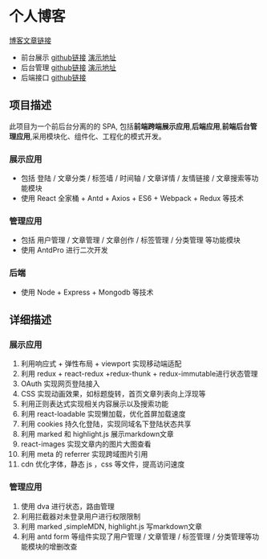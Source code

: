 # 个人博客

   [博客文章链接](http://wangxinyang.xyz/article/60c027af538f510268ba51b4) 

- 前台展示  [github链接](https://github.com/helishou/react-blog-acg)  [演示地址](http://www.wangxinyang.xyz)
- 后台管理  [github链接](https://github.com/helishou/blog-react-admin)  [演示地址](http://admin.wangxinyang.xyz)
- 后端接口   [github链接](https://github.com/helishou/blog-node-master)  

## 项目描述

此项目为一个前后台分离的的 SPA, 包括**前端跨端展示应用**,**后端应用**,**前端后台管理应用**,采用模块化、组件化、工程化的模式开发。

### 展示应用

- 包括 登陆 / 文章分类 / 标签墙 / 时间轴 / 文章详情 / 友情链接 / 文章搜索等功能模块
- 使用 React 全家桶 + Antd + Axios + ES6 + Webpack + Redux 等技术

### 管理应用

- 包括 用户管理 / 文章管理 / 文章创作 / 标签管理 / 分类管理 等功能模块
- 使用 AntdPro 进行二次开发

### 后端
- 使用 Node + Express + Mongodb 等技术

## 详细描述

### 展示应用

1. 利用响应式 + 弹性布局 + viewport 实现移动端适配
2. 利用 redux  + react-redux +redux-thunk + redux-immutable进行状态管理
3. OAuth 实现网页登陆接入
4. CSS 实现动画效果，如标题旋转，首页文章列表向上浮现等
5. 利用正则表达式实现相关内容展示以及搜索功能
6. 利用 react-loadable 实现懒加载，优化首屏加载速度
7. 利用 cookies 持久化登陆，实现同域名下登陆状态共享
8. 利用 marked  和 highlight.js 展示markdown文章
9. react-images 实现文章内的图片大图查看
10. 利用 meta 的 referrer 实现跨域图片引用
11.  cdn 优化字体，静态 js ，css 等文件，提高访问速度

### 管理应用

1.  使用 dva 进行状态，路由管理
2.  利用拦截器对未登录用户进行权限限制
3.  利用 marked ,simpleMDN,  highlight.js 写markdown文章
4.  利用 antd form 等组件实现了用户管理 / 文章管理 / 标签管理 / 分类管理等功能模块的增删改查
